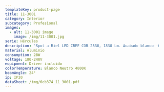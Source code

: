 ```yaml
---
templateKey: product-page
title: 11-3001
category: Interior
subcategory: Profesional
images:
  - alt: 11-3001 image
    image: /img/11-3001.jpg
serie: Hércules
description: 'Spot a Riel LED CREE COB 2530, 1830 Lm. Acabado blanco -01. DIRIGIBLE.'
material: Aluminio
consumption: 28W
voltage: 100-240V
equipment: Driver incluido
colorTemperature: Blanco Neutro 4000K
beamAngle: 24°
ip: IP20
dataSheet: /img/6cb374_11_3001.pdf
---
```


